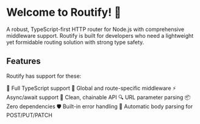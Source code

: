 # Welcome to Routify! 🐎 

A robust, TypeScript-first HTTP router for Node.js with comprehensive middleware support. Routify is built for developers who need a lightweight yet formidable routing solution with strong type safety.

## Features

Routify has support for these:

🎯 Full TypeScript support
🔄 Global and route-specific middleware
⚡️ Async/await support
🎨 Clean, chainable API
🔍 URL parameter parsing
📦 Zero dependencies
🛡️ Built-in error handling
🔄 Automatic body parsing for POST/PUT/PATCH